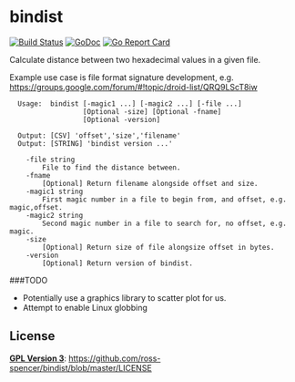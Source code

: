 # bindist

[![Build Status](https://travis-ci.org/ross-spencer/bindist.svg?branch=master)](https://travis-ci.org/ross-spencer/bindist)
[![GoDoc](https://godoc.org/github.com/ross-spencer/bindist?status.svg)](https://godoc.org/github.com/ross-spencer/bindist)
[![Go Report Card](https://goreportcard.com/badge/github.com/ross-spencer/bindist)](https://goreportcard.com/report/github.com/ross-spencer/bindist)

Calculate distance between two hexadecimal values in a given file. 

Example use case is file format signature development, e.g. https://groups.google.com/forum/#!topic/droid-list/QRQ9LScT8iw 

      Usage:  bindist [-magic1 ...] [-magic2 ...] [-file ...]
                      [Optional -size] [Optional -fname]
                      [Optional -version]

      Output: [CSV] 'offset','size','filename'
      Output: [STRING] 'bindist version ...'                     

        -file string
          	File to find the distance between.
        -fname
          	[Optional] Return filename alongside offset and size.
        -magic1 string
          	First magic number in a file to begin from, and offset, e.g. magic,offset.
        -magic2 string
          	Second magic number in a file to search for, no offset, e.g. magic.
        -size
          	[Optional] Return size of file alongsize offset in bytes.
        -version
            [Optional] Return version of bindist.

###TODO

- Potentially use a graphics library to scatter plot for us.
- Attempt to enable Linux globbing

## License

**[GPL Version 3](http://choosealicense.com/licenses/gpl-3.0/)**: https://github.com/ross-spencer/bindist/blob/master/LICENSE
